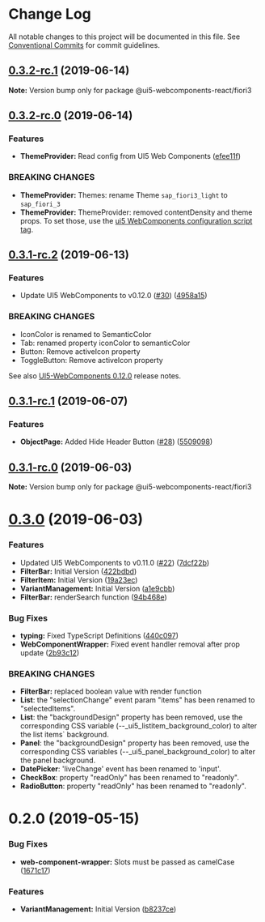 # Change Log

All notable changes to this project will be documented in this file.
See [Conventional Commits](https://conventionalcommits.org) for commit guidelines.

## [0.3.2-rc.1](https://github.com/SAP/ui5-webcomponents-react/tree/master/packages/fiori3/compare/v0.3.2-rc.0...v0.3.2-rc.1) (2019-06-14)

**Note:** Version bump only for package @ui5-webcomponents-react/fiori3





## [0.3.2-rc.0](https://github.com/SAP/ui5-webcomponents-react/tree/master/packages/fiori3/compare/v0.3.1-rc.2...v0.3.2-rc.0) (2019-06-14)


### Features

* **ThemeProvider:** Read config from UI5 Web Components ([efee11f](https://github.com/SAP/ui5-webcomponents-react/tree/master/packages/fiori3/commit/efee11f))


### BREAKING CHANGES

* **ThemeProvider:** Themes: rename Theme `sap_fiori3_light` to `sap_fiori_3`
* **ThemeProvider:** ThemeProvider: removed contentDensity and theme props. To set those, use the [ui5 WebComponents configuration script tag](https://github.com/SAP/ui5-webcomponents#configure).





## [0.3.1-rc.2](https://github.com/SAP/ui5-webcomponents-react/tree/master/packages/fiori3/compare/v0.3.1-rc.1...v0.3.1-rc.2) (2019-06-13)


### Features

* Update UI5 WebComponents to v0.12.0 ([#30](https://github.com/SAP/ui5-webcomponents-react/tree/master/packages/fiori3/issues/30)) ([4958a15](https://github.com/SAP/ui5-webcomponents-react/tree/master/packages/fiori3/commit/4958a15))


### BREAKING CHANGES

* IconColor is renamed to SemanticColor
* Tab: renamed property iconColor to semanticColor
* Button: Remove activeIcon property
* ToggleButton: Remove activeIcon property

See also [UI5-WebComponents 0.12.0](https://github.com/SAP/ui5-webcomponents/releases/tag/v0.12.0) release notes.





## [0.3.1-rc.1](https://github.com/SAP/ui5-webcomponents-react/tree/master/packages/fiori3/compare/v0.3.1-rc.0...v0.3.1-rc.1) (2019-06-07)


### Features

* **ObjectPage:** Added Hide Header Button ([#28](https://github.com/SAP/ui5-webcomponents-react/tree/master/packages/fiori3/issues/28)) ([5509098](https://github.com/SAP/ui5-webcomponents-react/tree/master/packages/fiori3/commit/5509098))





## [0.3.1-rc.0](https://github.com/SAP/ui5-webcomponents-react/tree/master/packages/fiori3/compare/v0.3.0...v0.3.1-rc.0) (2019-06-03)

**Note:** Version bump only for package @ui5-webcomponents-react/fiori3





# [0.3.0](https://github.com/SAP/ui5-webcomponents-react/compare/v0.2.0...v0.3.0) (2019-06-03)


### Features

* Updated UI5 WebComponents to v0.11.0 ([#22](https://github.com/SAP/ui5-webcomponents-react/tree/master/packages/fiori3/issues/22)) ([7dcf22b](https://github.com/SAP/ui5-webcomponents-react/tree/master/packages/fiori3/commit/7dcf22b))
* **FilterBar:** Initial Version ([422bdbd](https://github.com/SAP/ui5-webcomponents-react/tree/master/packages/fiori3/commit/422bdbd))
* **FilterItem:** Initial Version ([19a23ec](https://github.com/SAP/ui5-webcomponents-react/tree/master/packages/fiori3/commit/19a23ec))
* **VariantManagement:** Initial Version ([a1e9cbb](https://github.com/SAP/ui5-webcomponents-react/tree/master/packages/fiori3/commit/a1e9cbb))
* **FilterBar:** renderSearch function ([94b468e](https://github.com/SAP/ui5-webcomponents-react/tree/master/packages/fiori3/commit/94b468e))


### Bug Fixes

* **typing:** Fixed TypeScript Definitions ([440c097](https://github.com/SAP/ui5-webcomponents-react/tree/master/packages/fiori3/commit/440c097))
* **WebComponentWrapper:** Fixed event handler removal after prop update ([2b93c12](https://github.com/SAP/ui5-webcomponents-react/tree/master/packages/fiori3/commit/2b93c12))


### BREAKING CHANGES

* **FilterBar:** replaced boolean value with render function
* **List**: the "selectionChange" event param "items" has been renamed to "selectedItems".
* **List**: the "backgroundDesign" property has been removed, use the corresponding CSS variable (--_ui5_listitem_background_color) to alter the list items` background.
* **Panel**: the "backgroundDesign" property has been removed, use the corresponding CSS variables (--_ui5_panel_background_color) to alter the panel background.
* **DatePicker**: 'liveChange' event has been renamed to 'input'.
* **CheckBox**: property "readOnly" has been renamed to "readonly".
* **RadioButton**: property "readOnly" has been renamed to "readonly".


# 0.2.0 (2019-05-15)


### Bug Fixes

* **web-component-wrapper:** Slots must be passed as camelCase ([1671c17](https://github.com/SAP/ui5-webcomponents-react/tree/master/packages/fiori3/commit/1671c17))


### Features

* **VariantManagement:** Initial Version ([b8237ce](https://github.com/SAP/ui5-webcomponents-react/tree/master/packages/fiori3/commit/b8237ce))
